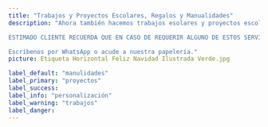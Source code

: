 ```yaml
---
title: "Trabajos y Proyectos Escolares, Regalos y Manualidades"
description: "Ahora también hacemos trabajos esolares y proyectos escolares (maquetas, trabajos a computadora...), regalos con algún tipo de referencia, manualidades, etc.

ESTIMADO CLIENTE RECUERDA QUE EN CASO DE REQUERIR ALGUNO DE ESTOS SERVICIOS DEBES TOMAR EN CUENTA QUE SE TE COBRARÁ POR EL TIEMPO QUE TOME HACERLO, EL MATERIAL Y LA MANO DE OBRA. RECUERDA TAMBIÉN HACER TU PEDIDO CON TIEMPO.

Escríbenos por WhatsApp o acude a nuestra papelería."
picture: Etiqueta Horizontal Feliz Navidad Ilustrada Verde.jpg

label_default: "manulidades" 
label_primary: "proyectos"
label_success: 
label_info: "personalización"
label_warning: "trabajos"
label_danger: 
---
```

